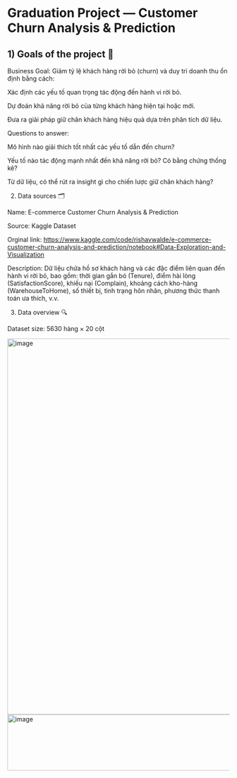 # Graduation Project — Customer Churn Analysis & Prediction
## 1) Goals of the project 🎯

Business Goal:
Giảm tỷ lệ khách hàng rời bỏ (churn) và duy trì doanh thu ổn định bằng cách:

Xác định các yếu tố quan trọng tác động đến hành vi rời bỏ.

Dự đoán khả năng rời bỏ của từng khách hàng hiện tại hoặc mới.

Đưa ra giải pháp giữ chân khách hàng hiệu quả dựa trên phân tích dữ liệu.

Questions to answer:

Mô hình nào giải thích tốt nhất các yếu tố dẫn đến churn?

Yếu tố nào tác động mạnh nhất đến khả năng rời bỏ? Có bằng chứng thống kê?

Từ dữ liệu, có thể rút ra insight gì cho chiến lược giữ chân khách hàng?

2) Data sources 🗂️

Name: E-commerce Customer Churn Analysis & Prediction

Source: Kaggle Dataset

Orginal link: https://www.kaggle.com/code/rishavwalde/e-commerce-customer-churn-analysis-and-prediction/notebook#Data-Exploration-and-Visualization

Description:
Dữ liệu chứa hồ sơ khách hàng và các đặc điểm liên quan đến hành vi rời bỏ, bao gồm: thời gian gắn bó (Tenure), điểm hài lòng (SatisfactionScore), khiếu nại (Complain), khoảng cách kho-hàng (WarehouseToHome), số thiết bị, tình trạng hôn nhân, phương thức thanh toán ưa thích, v.v.

3) Data overview 🔍

Dataset size: 5630 hàng × 20 cột

<img width="861" height="852" alt="image" src="https://github.com/user-attachments/assets/45ea4bbf-0346-470d-8e54-1601bb65ad62" />
<img width="860" height="127" alt="image" src="https://github.com/user-attachments/assets/8b12af58-3790-4c71-97ab-549407893cad" />



















